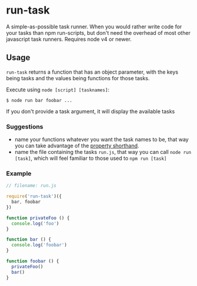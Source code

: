 run-task
========

A simple-as-possible task runner. When you would rather write code for your 
tasks than npm run-scripts, but don't need the overhead of most other 
javascript task runners. Requires node v4 or newer.

## Usage

`run-task` returns a function that has an object parameter, with the keys being
tasks and the values being functions for those tasks.

Execute using `node [script] [tasknames]`:

```shell
$ node run bar foobar ...
```

If you don't provide a task argument, it will display the available tasks

### Suggestions

* name your functions whatever you want the task names to be, that way you can 
  take advantage of the [property shorthand][1].
* name the file containing the tasks `run.js`, that way you can call 
  `node run [task]`, which will feel familiar to those used to `npm run [task]`

### Example

```javascript
// filename: run.js

require('run-task')({
  bar, foobar
})

function privateFoo () {
  console.log('foo')
}

function bar () {
  console.log('foobar')
}

function foobar () {
  privateFoo()
  bar()
}
```

[1]: https://github.com/lukehoban/es6features#enhanced-object-literals
